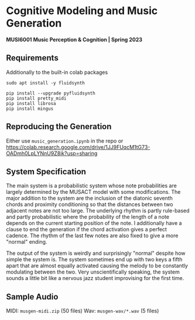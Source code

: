 # Cognitive Modeling and Music Generation
**MUSI6001 Music Perception & Cognition | Spring 2023**

## Requirements

Additionally to the built-in colab packages
```
sudo apt install -y fluidsynth

pip install --upgrade pyfluidsynth
pip install pretty_midi
pip install librosa
pip install mingus
```

## Reproducing the Generation

Either use `music_generation.ipynb` in the repo or https://colab.research.google.com/drive/1JJ9FUqcM1tG73-OADmh0LpLYNnU9Z8ik?usp=sharing

## System Specification

The main system is a probabilistic system whose note probabilities are largely determined by the MUSACT model with some modifications. The major addition to the system are the inclusion of the diatonic seventh chords and proximity conditioning so that the distances between two adjacent notes are not too large. The underlying rhythm is partly rule-based and partly probabilistic where the probability of the length of a note depends on the current starting position of the note. I additionally have a clause to end the generation if the chord activation gives a perfect cadence. The rhythm of the last few notes are also fixed to give a more "normal" ending.

The output of the system is weirdly and surprisingly "normal" despite how simple the system is. The system sometimes end up with two keys a fifth apart that are almost equally activated causing the melody to be constantly modulating between the two. Very unscientifically speaking, the system sounds a little bit like a nervous jazz student improvising for the first time.

## Sample Audio

MIDI: `musgen-midi.zip` (50 files)
Wav: `musgen-wav/*.wav` (5 files)
